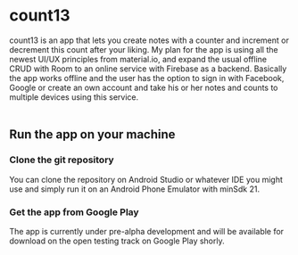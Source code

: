 # count13

count13 is an app that lets you create notes with a counter and increment or decrement this count after your liking.
My plan for the app is using all the newest UI/UX principles from material.io, and expand the usual offline CRUD with Room to an online service with Firebase as a backend. Basically the app works offline and the user has the option to sign in with Facebook, Google or create an own account and take his or her notes and counts to multiple devices using this service.
<br>
<br>

## Run the app on your machine

### Clone the git repository
You can clone the repository on Android Studio or whatever IDE you might use and simply run it on an Android Phone Emulator with minSdk 21.

### Get the app from Google Play
The app is currently under pre-alpha development and will be available for download on the open testing track on Google Play shorly.
